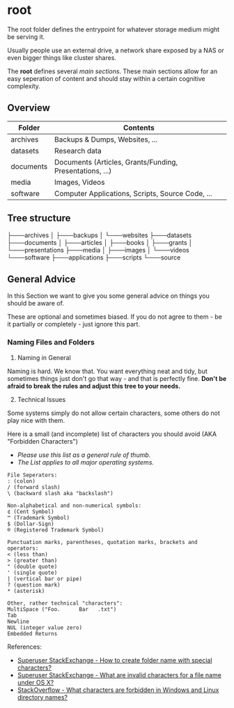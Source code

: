 # root

The root folder defines the entrypoint for whatever storage medium might be serving it.

Usually people use an external drive, a network share exposed by a NAS or even bigger things like cluster shares.

The **root** defines several *main sections*. These main sections allow for an easy seperation of content and should stay within a certain cognitive complexity.



## Overview

| Folder     | Contents                                                     |
| ---------- | ------------------------------------------------------------ |
| archives   | Backups & Dumps, Websites, ...                               |
| datasets   | Research data                                                |
| documents  | Documents (Articles, Grants/Funding, Presentations, ...)     |
| media      | Images, Videos                                               |
| software   | Computer Applications, Scripts, Source Code, ...             |

## Tree structure

├───archives
│   ├───backups
│   └───websites
├───datasets
├───documents
│   ├───articles
│   ├───books
│   ├───grants
│   └───presentations
├───media
│   ├───images
│   └───videos
└───software
    ├───applications
    ├───scripts
    └───source


## General Advice

In this Section we want to give you some general advice on things you should be aware of.

These are optional and sometimes biased. If you do not agree to them - be it partially or completely -  just ignore this part.

### Naming Files and Folders

1. Naming in General

Naming is hard. We know that. You want everything neat and tidy, but sometimes things just don't go that way - and that is perfectly fine.  **Don't be afraid to break the rules and adjust this tree to your needs.**

2. Technical Issues

Some systems simply do not allow certain characters, some others do not play nice with them.

Here is a small (and incomplete) list of characters you should avoid (AKA "Forbidden Characters")

- *Please use this list as a general rule of thumb.*
- *The List applies to all major operating systems.*

```
File Seperators:
: (colon)
/ (forward slash)
\ (backward slash aka "backslash")

Non-alphabetical and non-numerical symbols:
¢ (Cent Symbol)
™ (Trademark Symbol)
$ (Dollar-Sign)
® (Registered Trademark Symbol)

Punctuation marks, parentheses, quotation marks, brackets and operators:
< (less than)
> (greater than)
" (double quote)
' (single quote)
| (vertical bar or pipe)
? (question mark)
* (asterisk)

Other, rather technical "characters":
MultiSpace ("Foo.      Bar   .txt")
Tab
Newline
NUL (integer value zero)
Embedded Returns
```

References:

- [Superuser StackExchange - How to create folder name with special characters?](https://superuser.com/a/1112140)
- [Superuser StackExchange - What are invalid characters for a file name under OS X?](https://superuser.com/questions/326103/what-are-invalid-characters-for-a-file-name-under-os-x)
- [StackOverflow - What characters are forbidden in Windows and Linux directory names?](https://stackoverflow.com/a/31976060)
